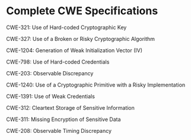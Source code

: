 

# Complete CWE Specifications

CWE-321: Use of Hard-coded Cryptographic Key

CWE-327: Use of a Broken or Risky Cryptographic Algorithm

CWE-1204: Generation of Weak Initialization Vector (IV)

CWE-798: Use of Hard-coded Credentials

CWE-203: Observable Discrepancy

CWE-1240: Use of a Cryptographic Primitive with a Risky Implementation

CWE-1391: Use of Weak Credentials

CWE-312: Cleartext Storage of Sensitive Information

CWE-311: Missing Encryption of Sensitive Data

CWE-208: Observable Timing Discrepancy